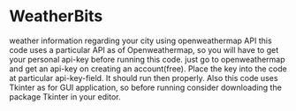 # WeatherBits
weather information regarding your city using openweathermap API 
this code uses a particular API as of Openweathermap, so you will have to get your personal api-key before running this code.
just go to openweathermap and get an api-key on creating an account(free). Place the key into the code at particular api-key-field.
It should run then properly.
Also this code uses Tkinter as for GUI application, so before running consider downloading the package Tkinter in your editor.

